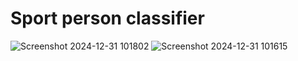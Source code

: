 # Sport person classifier

![Screenshot 2024-12-31 101802](https://github.com/user-attachments/assets/8dfe099b-727c-4902-bc27-5e8453418f6c)
![Screenshot 2024-12-31 101615](https://github.com/user-attachments/assets/ae41044a-647b-412e-aba4-cfede5dedbe2)
